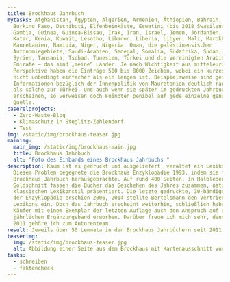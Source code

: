 ```yaml
---
title: Brockhaus Jahrbuch
mytasks: Afghanistan, Ägypten, Algerien, Armenien, Äthiopien, Bahrain, Brunei,
  Burkino Faso, Dschibuti, Elfenbeinkäste, Eswatini (bis 2018 Swasiland),
  Gambia, Guinea, Guinea-Bissau, Irak, Iran, Israel, Jemen, Jordanien, Kamerun,
  Katar, Kenia, Kuwait, Lesotho, Libanon, Liberia, Libyen, Mali, Marokko,
  Mauretanien, Namibia, Niger, Nigeria, Oman, die palästinensischen
  Autonomiegebiete, Saudi-Arabien, Senegal, Somalia, Südafrika, Sudan, Südsudan,
  Syrien, Tansania, Tschad, Tunesien, Türkei und die Vereinigten Arabischen
  Emirate – das sind „meine“ Länder. Je nach Wichtigkeit aus mitteleuropäischer
  Perspektive haben die Einträge 500 bis 8000 Zeichen, wobei ein kurzes Lemma
  nicht unbedingt einfacher als ein langes ist. Beispielsweise sind gesicherte
  Informationen bezüglich der Innenpolitik von Mauretanien deutlich rarer gesät
  als solche zur Türkei. Und auch wenn sie später im gedruckten Jahrbuch nicht
  erscheinen, so verweisen doch Fußnoten penibel auf jede einzelne genutzte
  Quelle.
caserelprojects:
  - Zero-Waste-Blog
  - Klimaschutz in Steglitz-Zehlendorf
  - Test
img: /static/img/brockhaus-teaser.jpg
mainimg:
  main_img: /static/img/brockhaus-main.jpg
  title: Brockhaus Jahrbuch
  alt: "Foto des Einbands eines Brockhaus Jahrbuchs "
description: Kaum ist es gedruckt und ausgeliefert, veraltet ein Lexikon schon.
  Diesem Problem begegnete die Brockhaus Enzyklopädie 1993, indem sie fortan ein
  Brockhaus Jahrbuch herausgebrachte. Auf rund 400 Seiten, in Halbleder und mit
  Goldschnitt fassen die Bücher das Geschehen des Jahres zusammen, natürlich im
  klassischen Lexikonstil präsentiert. Die letzte gedruckte, 30-bändige Ausgabe
  der Enzyklopädie erschien 2006, 2014 stellte Bertelsmann den Vertrieb des
  Lexikons ein. Doch das Jahrbuch erscheint weiterhin, schließlich haben die
  Käufer mit einem Exemplar der letzten Auflage auch den Anspruch auf einen
  jährlichen Ergänzungsband erworben. Darüber freue ich mich sehr, denn seit
  2011 gehöre ich zum Autorenteam.
result: Jeweils über 50 Lemmata in den Brockhaus Jahrbüchern seit 2011
teaserimg:
  img: /static/img/brockhaus-teaser.jpg
  alt: Abbildung einer Seite aus dem Brockhaus mit Kartenausschnitt von Westafrika
tasks:
  - schreiben
  - faktencheck
---
```


